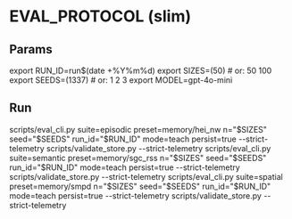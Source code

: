 # EVAL_PROTOCOL (slim)
## Params
export RUN_ID=run$(date +%Y%m%d)
export SIZES=(50)     # or: 50 100
export SEEDS=(1337)   # or: 1 2 3
export MODEL=gpt-4o-mini
## Run
scripts/eval_cli.py suite=episodic preset=memory/hei_nw n="$SIZES" seed="$SEEDS" run_id="$RUN_ID" mode=teach persist=true --strict-telemetry
scripts/validate_store.py --strict-telemetry
scripts/eval_cli.py suite=semantic preset=memory/sgc_rss n="$SIZES" seed="$SEEDS" run_id="$RUN_ID" mode=teach persist=true --strict-telemetry
scripts/validate_store.py --strict-telemetry
scripts/eval_cli.py suite=spatial preset=memory/smpd n="$SIZES" seed="$SEEDS" run_id="$RUN_ID" mode=teach persist=true --strict-telemetry
scripts/validate_store.py --strict-telemetry
